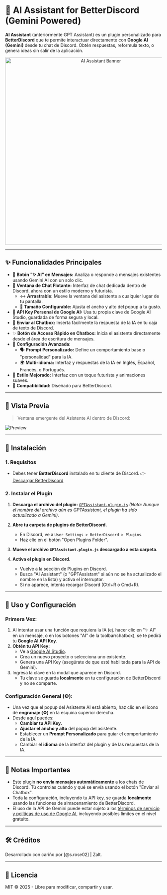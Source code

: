 # 🤖 AI Assistant for BetterDiscord (Gemini Powered)

**AI Assistant** (anteriormente GPT Assistant) es un plugin personalizado para **BetterDiscord** que te permite interactuar directamente con **Google AI (Gemini)** desde tu chat de Discord. Obtén respuestas, reformula texto, o genera ideas sin salir de la aplicación.

<p align="center">
  <img src="https://i.imgur.com/Lcy7eCz.png" width="600" alt="AI Assistant Banner">
</p>

---

## ✨ Funcionalidades Principales

- 🧠 **Botón "✨ AI" en Mensajes:** Analiza o responde a mensajes existentes usando Gemini AI con un solo clic.
- 💬 **Ventana de Chat Flotante:** Interfaz de chat dedicada dentro de Discord, ahora con un estilo moderno y futurista.
    - ↔️ **Arrastrable:** Mueve la ventana del asistente a cualquier lugar de tu pantalla.
    - 📏 **Tamaño Configurable:** Ajusta el ancho y alto del popup a tu gusto.
- 🔑 **API Key Personal de Google AI:** Usa tu propia clave de Google AI Studio, guardada de forma segura y local.
- 📝 **Enviar al Chatbox:** Inserta fácilmente la respuesta de la IA en tu caja de texto de Discord.
- ✨ **Botón de Acceso Rápido en Chatbox:** Inicia el asistente directamente desde el área de escritura de mensajes.
- 🔧 **Configuración Avanzada:**
    - 🗣️ **Prompt Personalizado:** Define un comportamiento base o "personalidad" para la IA.
    - 🌍 **Multi-idioma:** Interfaz y respuestas de la IA en Inglés, Español, Francés, o Portugués.
- 🎨 **Estilo Mejorado:** Interfaz con un toque futurista y animaciones suaves.
- 🧩 **Compatibilidad:** Diseñado para BetterDiscord.

---

## 📸 Vista Previa

> Ventana emergente del Asistente AI dentro de Discord:

![Preview](https://i.imgur.com/khMVVuK.png)

---

## 🚀 Instalación

### 1. Requisitos
- Debes tener **BetterDiscord** instalado en tu cliente de Discord.
  👉 [Descargar BetterDiscord](https://betterdiscord.app)

### 2. Instalar el Plugin

1.  **Descarga el archivo del plugin:**
    [`GPTAssistant.plugin.js`](./GptAssistant.plugin.js)
    *(Nota: Aunque el nombre del archivo aún es GPTAssistant, el plugin ha sido actualizado a Gemini).*

2.  **Abre tu carpeta de plugins de BetterDiscord.**
    *   En Discord, ve a `User Settings > BetterDiscord > Plugins`.
    *   Haz clic en el botón "Open Plugins Folder".

3.  **Mueve el archivo `GPTAssistant.plugin.js` descargado a esta carpeta.**

4.  **Activa el plugin en Discord.**
    *   Vuelve a la sección de Plugins en Discord.
    *   Busca "AI Assistant" (o "GPTAssistant" si aún no se ha actualizado el nombre en la lista) y activa el interruptor.
    *   Si no aparece, intenta recargar Discord (Ctrl+R o Cmd+R).

---

## 🔑 Uso y Configuración

### Primera Vez:

1.  Al intentar usar una función que requiera la IA (ej. hacer clic en "✨ AI" en un mensaje, o en los botones "AI" de la toolbar/chatbox), se te pedirá tu **Google AI API Key**.
2.  **Obtén tu API Key:**
    *   Ve a [Google AI Studio](https://aistudio.google.com/).
    *   Crea un nuevo proyecto o selecciona uno existente.
    *   Genera una API Key (asegúrate de que esté habilitada para la API de Gemini).
3.  Ingresa la clave en la modal que aparece en Discord.
    *   Tu clave se guarda **localmente** en tu configuración de BetterDiscord y no se comparte.

### Configuración General (⚙️):

-   Una vez que el popup del Asistente AI está abierto, haz clic en el icono de **engranaje (⚙️)** en la esquina superior derecha.
-   Desde aquí puedes:
    -   **Cambiar tu API Key.**
    -   **Ajustar el ancho y alto** del popup del asistente.
    -   Establecer un **Prompt Personalizado** para guiar el comportamiento de la IA.
    -   Cambiar el **idioma** de la interfaz del plugin y de las respuestas de la IA.

---

## 📌 Notas Importantes

-   Este plugin **no envía mensajes automáticamente** a los chats de Discord. Tú controlas cuándo y qué se envía usando el botón "Enviar al Chatbox".
-   Toda la configuración, incluyendo tu API key, se guarda **localmente** usando las funciones de almacenamiento de BetterDiscord.
-   El uso de la API de Gemini puede estar sujeto a los [términos de servicio y políticas de uso de Google AI](https://ai.google.dev/terms), incluyendo posibles límites en el nivel gratuito.

---

## 🛠 Créditos

Desarrollado con cariño por [@s.rose02] | Zalt.

---

## 📜 Licencia

MIT © 2025 - Libre para modificar, compartir y usar.

